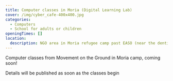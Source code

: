 ```yaml
---
title: Computer classes in Moria (Digital Learning Lab)
cover: /img/cyber_cafe-400x400.jpg
categories:
  - Computers
  - School for adults or children
openingTimes: []
location:
  description: NGO area in Moria refugee camp past EASO (near the dentist)
---
```

Computer classes from Movement on the Ground in Moria camp, coming soon! 

Details will be published as soon as the classes begin
